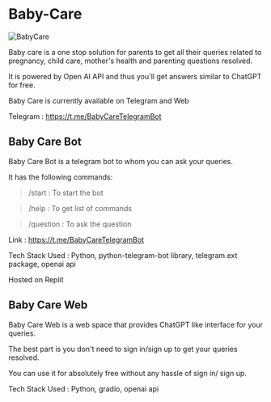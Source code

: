 # Baby-Care
![BabyCare](https://user-images.githubusercontent.com/90386813/212526112-30b7bdf3-a7d4-43b6-bb7b-c1592823904d.gif)

Baby care is a one stop solution for parents to get all their queries related to pregnancy, child care, mother's health and parenting questions resolved.

It is powered by Open AI API and thus you'll get answers similar to ChatGPT for free.

Baby Care is currently available on Telegram and Web

Telegram : https://t.me/BabyCareTelegramBot

## Baby Care Bot
Baby Care Bot is a telegram bot to whom you can ask your queries.

It has the following commands:

> /start : To start the bot

> /help : To get list of commands

> /question : To ask the question

Link : https://t.me/BabyCareTelegramBot

Tech Stack Used : Python, python-telegram-bot library, telegram.ext package, openai api

Hosted on Replit

## Baby Care Web
Baby Care Web is a web space that provides ChatGPT like interface for your queries.

The best part is you don't need to sign in/sign up to get your queries resolved.

You can use it for absolutely free without any hassle of sign in/ sign up.

Tech Stack Used : Python, gradio, openai api
